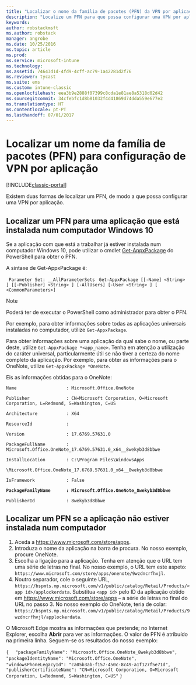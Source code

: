 ```yaml
---
title: "Localizar o nome da família de pacotes (PFN) da VPN por aplicação"
description: "Localize um PFN para que possa configurar uma VPN por aplicação."
keywords: 
author: robstackmsft
ms.author: robstack
manager: angrobe
ms.date: 10/25/2016
ms.topic: article
ms.prod: 
ms.service: microsoft-intune
ms.technology: 
ms.assetid: 74643d1d-4fd9-4cff-ac79-1a42281d2f76
ms.reviewer: tycast
ms.suite: ems
ms.custom: intune-classic
ms.openlocfilehash: eea3b9e2888f07399c8cda1e81ae8a5318d02d42
ms.sourcegitcommit: 34cfebfc1d8b81032f4d41869d74dda559e677e2
ms.translationtype: HT
ms.contentlocale: pt-PT
ms.lasthandoff: 07/01/2017
---
```

# <a name="find-a-package-family-name-pfn-for-per-app-vpn-configuration"></a>Localizar um nome da família de pacotes (PFN) para configuração de VPN por aplicação

[!INCLUDE[classic-portal](../includes/classic-portal.md)]

Existem duas formas de localizar um PFN, de modo a que possa configurar uma VPN por aplicação.

## <a name="find-a-pfn-for-an-app-thats-installed-on-a-windows-10-computer"></a>Localizar um PFN para uma aplicação que está instalada num computador Windows 10

Se a aplicação com que está a trabalhar já estiver instalada num computador Windows 10, pode utilizar o cmdlet [Get-AppxPackage](https://technet.microsoft.com/library/hh856044.aspx) do PowerShell para obter o PFN.

A sintaxe de Get-AppxPackage é:

` Parameter Set: __AllParameterSets`
` Get-AppxPackage [[-Name] <String> ] [[-Publisher] <String> ] [-AllUsers] [-User <String> ] [ <CommonParameters>]`

> [!NOTE]
Poderá ter de executar o PowerShell como administrador para obter o PFN.

Por exemplo, para obter informações sobre todas as aplicações universais instaladas no computador, utilize `Get-AppxPackage`.

Para obter informações sobre uma aplicação da qual sabe o nome, ou parte deste, utilize `Get-AppxPackage *<app_name>`. Tenha em atenção a utilização do caráter universal, particularmente útil se não tiver a certeza do nome completo da aplicação. Por exemplo, para obter as informações para o OneNote, utilize `Get-AppxPackage *OneNote`.


Eis as informações obtidas para o OneNote:

`Name                   : Microsoft.Office.OneNote`

`Publisher              : CN=Microsoft Corporation, O=Microsoft Corporation, L=Redmond, S=Washington, C=US`

`Architecture           : X64`

`ResourceId             :`

`Version                : 17.6769.57631.0`

`PackageFullName        : Microsoft.Office.OneNote_17.6769.57631.0_x64__8wekyb3d8bbwe`

`InstallLocation        : C:\Program Files\WindowsApps`

`\Microsoft.Office.OneNote_17.6769.57631.0_x64__8wekyb3d8bbwe`

`IsFramework            : False`

**`PackageFamilyName      : Microsoft.Office.OneNote_8wekyb3d8bbwe`**

`PublisherId            : 8wekyb3d8bbwe`



## <a name="find-a-pfn-if-the-app-is-not-installed-on-a-computer"></a>Localizar um PFN se a aplicação não estiver instalada num computador

1.  Aceda a https://www.microsoft.com/store/apps.
2.  Introduza o nome da aplicação na barra de procura. No nosso exemplo, procure OneNote.
3.  Escolha a ligação para a aplicação. Tenha em atenção que o URL tem uma série de letras no final. No nosso exemplo, o URL tem este aspeto: `https://www.microsoft.com/store/apps/onenote/9wzdncrfhvjl`.
4.  Noutro separador, cole o seguinte URL, `https://bspmts.mp.microsoft.com/v1/public/catalog/Retail/Products/<app id>/applockerdata`. Substitua `<app id>` pelo ID da aplicação obtido em https://www.microsoft.com/store/apps – a série de letras no final do URL no passo 3. No nosso exemplo do OneNote, teria de colar: `https://bspmts.mp.microsoft.com/v1/public/catalog/Retail/Products/9wzdncrfhvjl/applockerdata`.

O Microsoft Edge mostra as informações que pretende; no Internet Explorer, escolha **Abrir** para ver as informações. O valor de PFN é atribuído na primeira linha. Seguem-se os resultados do nosso exemplo:


`{`
`  "packageFamilyName": "Microsoft.Office.OneNote_8wekyb3d8bbwe",`
`  "packageIdentityName": "Microsoft.Office.OneNote",`
`  "windowsPhoneLegacyId": "ca05b3ab-f157-450c-8c49-a1f127f5e71d",`
`  "publisherCertificateName": "CN=Microsoft Corporation, O=Microsoft Corporation, L=Redmond, S=Washington, C=US"`
`}`
